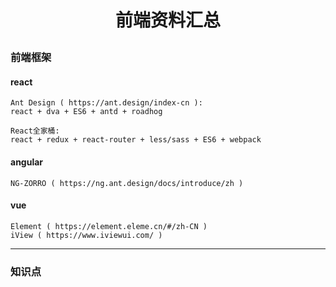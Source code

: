 # <p align='center'>前端资料汇总</p>

### 前端框架
#### react
```
Ant Design ( https://ant.design/index-cn ):
react + dva + ES6 + antd + roadhog
```
```
React全家桶:
react + redux + react-router + less/sass + ES6 + webpack  
```
#### angular

```
NG-ZORRO ( https://ng.ant.design/docs/introduce/zh )
```
#### vue
```
Element ( https://element.eleme.cn/#/zh-CN )
iView ( https://www.iviewui.com/ )
```
 ***
 ### 知识点
        

        







